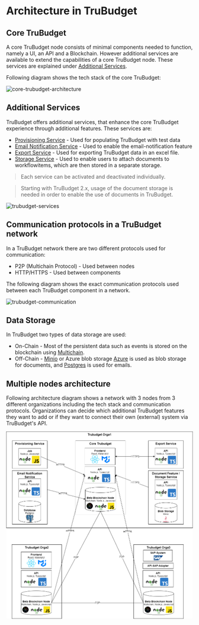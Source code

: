 # Architecture in TruBudget

## Core TruBudget
A core TruBudget node consists of minimal components needed to function, namely a UI, an API and a Blockchain. However additional services are available to extend the capabilities of a core TruBudget node. These services are explained under [Additional Services](#additional-services).

Following diagram shows the tech stack of the core TruBudget:

![core-trubudget-architecture](./img/core-trubudget.png)

## Additional Services
TruBudget offers additional services, that enhance the core TruBudget experience through additional features. These services are:

- [Provisioning Service](https://github.com/openkfw/TruBudget/blob/main/provisioning/README.md) - Used for populating TruBudget with test data
- [Email Notification Service](https://github.com/openkfw/TruBudget/blob/main/email-notification-service/README.md) - Used to enable the email-notification feature
- [Export Service](https://github.com/openkfw/TruBudget/blob/main/excel-export-service/README.md) - Used for exporting TruBudget data in an excel file.
- [Storage Service](https://github.com/openkfw/TruBudget/blob/main/storage-service/README.md) - Used to enable users to attach documents to workflowitems, which are then stored in a separate storage.

> Each service can be activated and deactivated individually.

> Starting with TruBudget 2.x, usage of the document storage is needed in order to enable the use of documents in TruBudget.

![trubudget-services](./img/trubudget-services.png)

## Communication protocols in a TruBudget network
In a TruBudget network there are two different protocols used for communication:
- P2P (Multichain Protocol) - Used between nodes
- HTTP/HTTPS - Used between components

The following diagram shows the exact communication protocols used between each TruBudget component in a network.

![trubudget-communication](./img/trubudget-communication.png)

## Data Storage
In TruBudget two types of data storage are used:
- On-Chain - Most of the persistent data such as events is stored on the blockchain using [Multichain](https://www.multichain.com/).
- Off-Chain - [Minio](https://min.io/) or Azure blob storage [Azure](https://azure.microsoft.com/en-us/products/storage/blobs) is used as blob storage for documents, and [Postgres](https://www.postgresql.org/) is used for emails. 

## Multiple nodes architecture
Following architecture diagram shows a network with 3 nodes from 3 different organizations including the tech stack and communication protocols.
Organizations can decide which additional TruBudget features they want to add or if they want to connect their own (external) system via TruBudget's API.

![trubudget-architecture](./img/Trubudget-architecture-diagram.PNG)